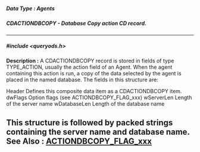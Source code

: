 ##### Data Type : Agents
##### CDACTIONDBCOPY - Database Copy action CD record.
---
##### #include <queryods.h>
**Description :**
A CDACTIONDBCOPY record is stored in fields of type TYPE_ACTION, usually the 
action field of an Agent.  When the agent containing this action is run, a copy 
of the data selected by the agent is placed in the named database.  The fields 
in this structure are:

Header  Defines this composite data item as a CDACTIONDBCOPY item.
dwFlags Option flags (see ACTIONDBCOPY_FLAG_xxx)
wServerLen Length of the server name
wDatabaseLen Length of the database name

This structure is followed by packed strings containing the server name and 
database name.
**See Also :**
[ACTIONDBCOPY_FLAG_xxx](D:/md_files/ACTIONDBCOPY_FLAG_xxx.md)
---
